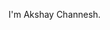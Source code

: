 I'm Akshay Channesh.
<!---
- 👋 Hi, I’m @AkshayChn
- 👀 I’m interested in ...
- 🌱 I’m currently learning ...
- 💞️ I’m looking to collaborate on ...
- 📫 How to reach me ...
--->
<!---
AkshayChn/AkshayChn is a ✨ special ✨ repository because its `README.md` (this file) appears on your GitHub profile.
You can click the Preview link to take a look at your changes.
--->

